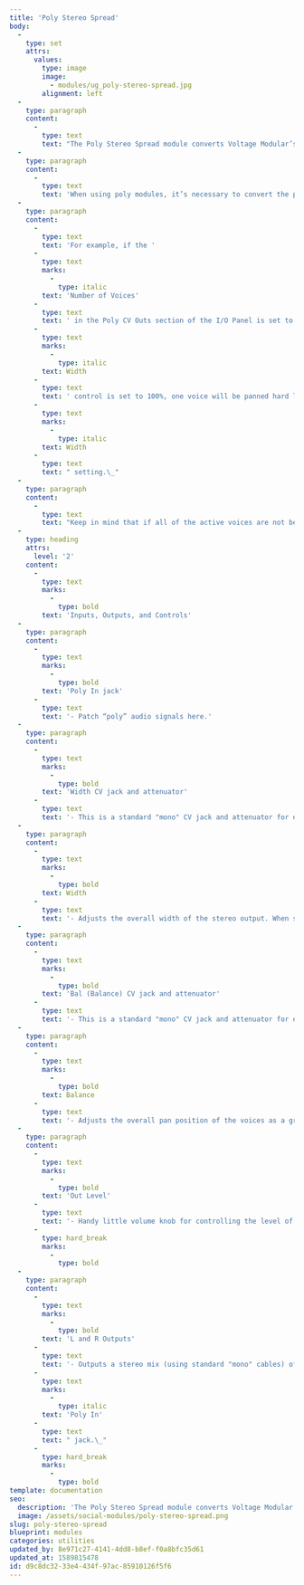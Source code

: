 ```yaml
---
title: 'Poly Stereo Spread'
body:
  -
    type: set
    attrs:
      values:
        type: image
        image:
          - modules/ug_poly-stereo-spread.jpg
        alignment: left
  -
    type: paragraph
    content:
      -
        type: text
        text: "The Poly Stereo Spread module converts Voltage Modular’s \"poly\" audio signals to a standard left/right stereo output with CV control of width and balance.\_"
  -
    type: paragraph
    content:
      -
        type: text
        text: 'When using poly modules, it’s necessary to convert the poly signals to standard "mono" signals before sending them to the Main Outs. This module takes care of the conversion while also allowing all of the active voices to be evenly spread between the left and right outputs to create width.'
  -
    type: paragraph
    content:
      -
        type: text
        text: 'For example, if the '
      -
        type: text
        marks:
          -
            type: italic
        text: 'Number of Voices'
      -
        type: text
        text: ' in the Poly CV Outs section of the I/O Panel is set to three and the '
      -
        type: text
        marks:
          -
            type: italic
        text: Width
      -
        type: text
        text: ' control is set to 100%, one voice will be panned hard left, one will be centered, and one will be panned hard right. The number of active voices will always be spread equally between the two outputs and the overall width can be narrowed by decreasing the '
      -
        type: text
        marks:
          -
            type: italic
        text: Width
      -
        type: text
        text: " setting.\_"
  -
    type: paragraph
    content:
      -
        type: text
        text: "Keep in mind that if all of the active voices are not being played, the panning positions may seem random or unbalanced because there will be \"gaps\" between voices. If you are playing four note chords with four active voices on the other hand, each chord will remain evenly balanced between the two outputs.\_"
  -
    type: heading
    attrs:
      level: '2'
    content:
      -
        type: text
        marks:
          -
            type: bold
        text: 'Inputs, Outputs, and Controls'
  -
    type: paragraph
    content:
      -
        type: text
        marks:
          -
            type: bold
        text: 'Poly In jack'
      -
        type: text
        text: '- Patch “poly” audio signals here.'
  -
    type: paragraph
    content:
      -
        type: text
        marks:
          -
            type: bold
        text: 'Width CV jack and attenuator'
      -
        type: text
        text: '- This is a standard "mono" CV jack and attenuator for externally controlling the width of the stereo output.'
  -
    type: paragraph
    content:
      -
        type: text
        marks:
          -
            type: bold
        text: Width
      -
        type: text
        text: '- Adjusts the overall width of the stereo output. When set to 100%, the voices will be spread across the entire stereo field from 100% left to 100% right. This range can be narrowed by turning this knob down.'
  -
    type: paragraph
    content:
      -
        type: text
        marks:
          -
            type: bold
        text: 'Bal (Balance) CV jack and attenuator'
      -
        type: text
        text: '- This is a standard "mono" CV jack and attenuator for externally controlling the balance of the stereo output.'
  -
    type: paragraph
    content:
      -
        type: text
        marks:
          -
            type: bold
        text: Balance
      -
        type: text
        text: '- Adjusts the overall pan position of the voices as a group. In other words it offsets the "center position" which the voices are spread evenly around.'
  -
    type: paragraph
    content:
      -
        type: text
        marks:
          -
            type: bold
        text: 'Out Level'
      -
        type: text
        text: '- Handy little volume knob for controlling the level of the stereo output. When converting poly signals back to standard "mono" signals, the summed amplitude of all the voices can become quite loud and often needs to be attenuated.'
      -
        type: hard_break
        marks:
          -
            type: bold
  -
    type: paragraph
    content:
      -
        type: text
        marks:
          -
            type: bold
        text: 'L and R Outputs'
      -
        type: text
        text: '- Outputs a stereo mix (using standard "mono" cables) of all the voices received at the '
      -
        type: text
        marks:
          -
            type: italic
        text: 'Poly In'
      -
        type: text
        text: " jack.\_"
      -
        type: hard_break
        marks:
          -
            type: bold
template: documentation
seo:
  description: 'The Poly Stereo Spread module converts Voltage Modular’s "poly" audio signals to a standard left/right stereo output with CV control of width and balance.'
  image: /assets/social-modules/poly-stereo-spread.png
slug: poly-stereo-spread
blueprint: modules
categories: utilities
updated_by: 8e971c27-4141-4dd8-b8ef-f0a8bfc35d61
updated_at: 1589815478
id: d9c8dc32-33e4-434f-97ac-85910126f5f6
---
```

